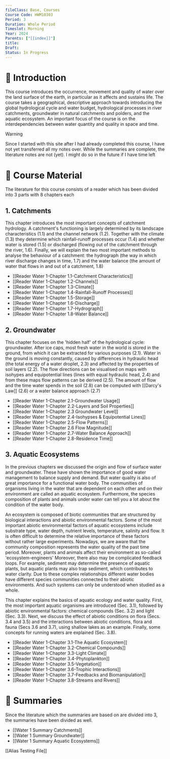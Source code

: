 ```yaml
---
fileClass: Base, Courses
Course Code: HWM10303
Period: 3
Duration: Whole Period
Timeslot: Morning
Year: 2024
Parents: ["[[index]]"]
title: 
Draft: 
Status: In Progress
---
```


# 🔎 Introduction

This course introduces the occurrence, movement and quality of water over the land surface of the earth, in particular as it affects and sustains life. The course takes a geographical, descriptive approach towards introducing the global hydrological cycle and water budget, hydrological processes in river catchments, groundwater in natural catchments and polders, and the aquatic ecosystem. An important focus of the course is on the interdependencies between water quantity and quality in space and time.

>[!Warning]
>Since I started with this site after I had already completed this course, I have not yet transferred all my notes over. While the summaries are complete, the literature notes are not (yet). I might do so in the future if I have time left

# 📖 Course Material
The literature for this course consists of a reader which has been divided into 3 parts with 8 chapters each

## 1. Catchments
This chapter introduces the most important concepts of catchment hydrology. A catchment's functioning is largely determined by its landscape characteristics (1.1) and the channel network (1.2). Together with the climate (1.3) they determine which rainfall-runoff processes occur (1.4) and whether water is stored (1.5) or discharged (flowing out of the catchment through the river, 1.6). Finally, we will explain the two most important methods to analyse the behaviour of a catchment: the hydrograph (the way in which river discharge changes in time, 1.7) and the water balance (the amount of water that flows in and out of a catchment, 1.8)

- [[Reader Water 1-Chapter 1.1-Catchment Characteristics]]
- [[Reader Water 1-Chapter 1.2-Channels]]
- [[Reader Water 1-Chapter 1.3-Climate]]
- [[Reader Water 1-Chapter 1.4-Rainfall-Runoff Processes]]
- [[Reader Water 1-Chapter 1.5-Storage]]
- [[Reader Water 1-Chapter 1.6-Discharge]]
- [[Reader Water 1-Chapter 1.7-Hydrograph]]
- [[Reader Water 1-Chapter 1.8-Water Balance]]

## 2. Groundwater
This chapter focuses on the 'hidden half' of the hydrological cycle: groundwater. After ice caps, most fresh water in the world is stored in the ground, from which it can be extracted for various purposes (2.1). Water in the ground is moving constantly, caused by differences in hydraulic head (the total energy of a water droplet, 2.3) and affected by the properties of soil layers (2.2). The flow directions can be visualised on maps with isohypes and equipotential lines (lines with equal hydraulic head, 2.4) and from these maps flow patterns can be derived (2.5). The amount of flow and the time water spends in the soil (2.8) can be computed with [[Darcy's Law]] (2.6) or a water balance approach (2.7)

- [[Reader Water 1-Chapter 2.1-Groundwater Usage]]
- [[Reader Water 1-Chapter 2.2-Layers and Soil Properties]]
- [[Reader Water 1-Chapter 2.3 Groundwater Level]]
- [[Reader Water 1-Chapter 2.4-Isohypses & Equipotential Lines]]
- [[Reader Water 1-Chapter 2.5-Flow Patterns]]
- [[Reader Water 1-Chapter 2.6 Flow Magnitude]]
- [[Reader Water 1-Chapter 2.7-Water Balance Approach]]
- [[Reader Water 1-Chapter 2.8-Residence Time]]

## 3. Aquatic Ecosystems
In the previous chapters we discussed the origin and flow of surface water and groundwater. These have shown the importance of good water management to balance supply and demand. But water quality is also of great importance for a functional water body. The communities of organisms living in the water that are dependent on each other and on their environment are called an aquatic ecosystem. Furthermore, the species composition of plants and animals under water can tell you a lot about the condition of the water body.

An ecosystem is composed of biotic communities that are structured by biological interactions and abiotic environmental factors. Some of the most important abiotic environmental factors of aquatic ecosystems include substrate type, water depth, nutrient levels, temperature, salinity and flow. It is often difficult to determine the relative importance of these factors without rather large experiments. Nowadays, we are aware that the community composition represents the water quality of the past time period. Moreover, plants and animals affect their environment as so-called 'ecosystem-engineers' Moreover, there also may be complicated feedback loops. For example, sediment may determine the presence of aquatic plants, but aquatic plants may also trap sediment, which contributes to water clarity. Due to these complex relationships different water bodies have different species communities connected to their abiotic environments. And such systems can only be understood when studied as a whole. 

This chapter explains the basics of aquatic ecology and water quality. First, the most important aquatic organisms are introduced (Sec. 3.1), followed by abiotic environmental factors: chemical compounds (Sec. 3.2) and light (Sec. 3.3). Next, we discuss the effect of abiotic conditions on flora (Secs. 3.4 and 3.5) and the interactions between abiotic conditions, flora and fauna (Secs 3.6 and 3.7), using shallow lakes as an example. Finally, some concepts for running waters are explained (Sec. 3.8). 

- [[Reader Water 1-Chapter 3.1-The Aquatic Ecosystem]]
- [[Reader Water 1-Chapter 3.2-Chemical Compounds]]
- [[Reader Water 1-Chapter 3.3-Light Climate]]
- [[Reader Water 1-Chapter 3.4-Phytoplankton]]
- [[Reader Water 1-Chapter 3.5-Vegetation]]
- [[Reader Water 1-Chapter 3.6-Trophic Interactions]]
- [[Reader Water 1-Chapter 3.7-Feedbacks and Biomanipulation]]
- [[Reader Water 1-Chapter 3.8-Streams and Rivers]]

# 🔗 Summaries
Since the literature which the summaries are based on are divided into 3, the summaries have been divided as well.

- [[Water 1 Summary Catchments]]
- [[Water 1 Summary Groundwater]]
- [[Water 1 Summary Aquatic Ecosystems]]


[[Alias Testing File]]